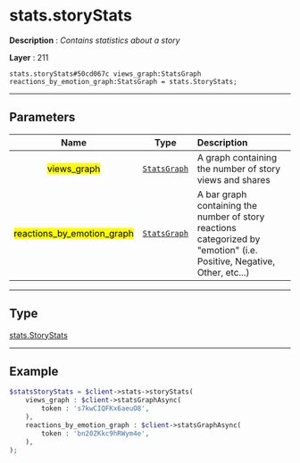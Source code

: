 # stats.storyStats

**Description** : *Contains statistics about a story*

**Layer** : 211

```tl
stats.storyStats#50cd067c views_graph:StatsGraph reactions_by_emotion_graph:StatsGraph = stats.StoryStats;
```

---

## Parameters

| Name | Type | Description |
| :---: | :---: | :--- |
| <mark>views_graph</mark> | [`StatsGraph`](type/StatsGraph) | A graph containing the number of story views and shares |
| <mark>reactions_by_emotion_graph</mark> | [`StatsGraph`](type/StatsGraph) | A bar graph containing the number of story reactions categorized by "emotion" (i.e. Positive, Negative, Other, etc...) |

---

## Type

[stats.StoryStats](type/stats.StoryStats)

---

## Example

```php
$statsStoryStats = $client->stats->storyStats(
	views_graph : $client->statsGraphAsync(
		token : 's7kwCIQFKx6aeuO8',
	),
	reactions_by_emotion_graph : $client->statsGraphAsync(
		token : 'bn20ZKkc9hRWym4e',
	),
);
```